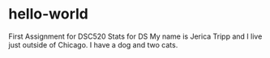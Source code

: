 # hello-world
First Assignment for DSC520 Stats for DS
My name is Jerica Tripp and I live just outside of Chicago. I have a dog and two cats.
